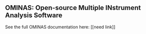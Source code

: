 ## OMINAS:  Open-source Multiple INstrument Analysis Software

See the full OMINAS documentation here:  [[need link]]

